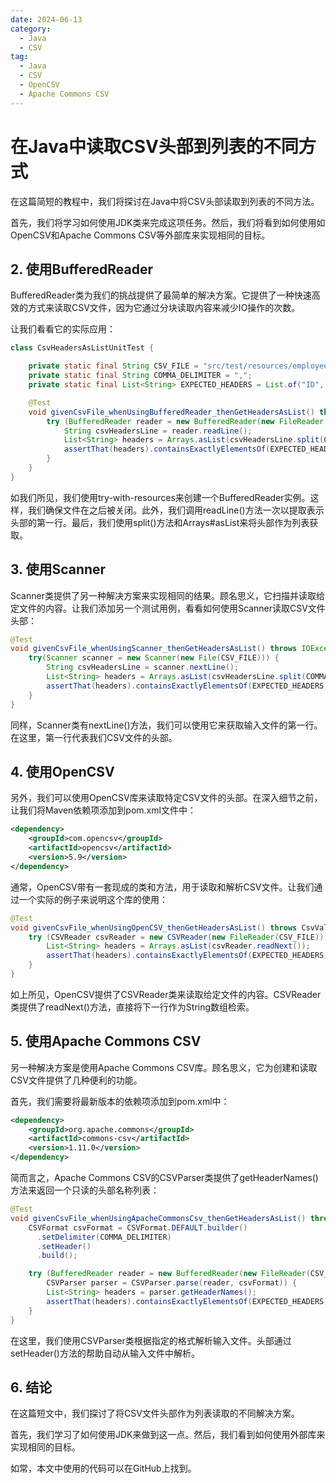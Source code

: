 ```yaml
---
date: 2024-06-13
category:
  - Java
  - CSV
tag:
  - Java
  - CSV
  - OpenCSV
  - Apache Commons CSV
---
```

# 在Java中读取CSV头部到列表的不同方式

在这篇简短的教程中，我们将探讨在Java中将CSV头部读取到列表的不同方法。

首先，我们将学习如何使用JDK类来完成这项任务。然后，我们将看到如何使用如OpenCSV和Apache Commons CSV等外部库来实现相同的目标。

## 2. 使用BufferedReader

BufferedReader类为我们的挑战提供了最简单的解决方案。它提供了一种快速高效的方式来读取CSV文件，因为它通过分块读取内容来减少IO操作的次数。

让我们看看它的实际应用：

```java
class CsvHeadersAsListUnitTest {

    private static final String CSV_FILE = "src/test/resources/employees.csv";
    private static final String COMMA_DELIMITER = ",";
    private static final List<String> EXPECTED_HEADERS = List.of("ID", "First name", "Last name", "Salary");

    @Test
    void givenCsvFile_whenUsingBufferedReader_thenGetHeadersAsList() throws IOException {
        try (BufferedReader reader = new BufferedReader(new FileReader(CSV_FILE))) {
            String csvHeadersLine = reader.readLine();
            List<String> headers = Arrays.asList(csvHeadersLine.split(COMMA_DELIMITER));
            assertThat(headers).containsExactlyElementsOf(EXPECTED_HEADERS);
        }
    }
}
```

如我们所见，我们使用try-with-resources来创建一个BufferedReader实例。这样，我们确保文件在之后被关闭。此外，我们调用readLine()方法一次以提取表示头部的第一行。最后，我们使用split()方法和Arrays#asList来将头部作为列表获取。

## 3. 使用Scanner

Scanner类提供了另一种解决方案来实现相同的结果。顾名思义，它扫描并读取给定文件的内容。让我们添加另一个测试用例，看看如何使用Scanner读取CSV文件头部：

```java
@Test
void givenCsvFile_whenUsingScanner_thenGetHeadersAsList() throws IOException {
    try(Scanner scanner = new Scanner(new File(CSV_FILE))) {
        String csvHeadersLine = scanner.nextLine();
        List<String> headers = Arrays.asList(csvHeadersLine.split(COMMA_DELIMITER));
        assertThat(headers).containsExactlyElementsOf(EXPECTED_HEADERS);
    }
}
```

同样，Scanner类有nextLine()方法，我们可以使用它来获取输入文件的第一行。在这里，第一行代表我们CSV文件的头部。

## 4. 使用OpenCSV

另外，我们可以使用OpenCSV库来读取特定CSV文件的头部。在深入细节之前，让我们将Maven依赖项添加到pom.xml文件中：

```xml
<dependency>
    <groupId>com.opencsv</groupId>
    <artifactId>opencsv</artifactId>
    <version>5.9</version>
</dependency>
```

通常，OpenCSV带有一套现成的类和方法，用于读取和解析CSV文件。让我们通过一个实际的例子来说明这个库的使用：

```java
@Test
void givenCsvFile_whenUsingOpenCSV_thenGetHeadersAsList() throws CsvValidationException, IOException {
    try (CSVReader csvReader = new CSVReader(new FileReader(CSV_FILE))) {
        List<String> headers = Arrays.asList(csvReader.readNext());
        assertThat(headers).containsExactlyElementsOf(EXPECTED_HEADERS);
    }
}
```

如上所见，OpenCSV提供了CSVReader类来读取给定文件的内容。CSVReader类提供了readNext()方法，直接将下一行作为String数组检索。

## 5. 使用Apache Commons CSV

另一种解决方案是使用Apache Commons CSV库。顾名思义，它为创建和读取CSV文件提供了几种便利的功能。

首先，我们需要将最新版本的依赖项添加到pom.xml中：

```xml
<dependency>
    <groupId>org.apache.commons</groupId>
    <artifactId>commons-csv</artifactId>
    <version>1.11.0</version>
</dependency>
```

简而言之，Apache Commons CSV的CSVParser类提供了getHeaderNames()方法来返回一个只读的头部名称列表：

```java
@Test
void givenCsvFile_whenUsingApacheCommonsCsv_thenGetHeadersAsList() throws IOException {
    CSVFormat csvFormat = CSVFormat.DEFAULT.builder()
      .setDelimiter(COMMA_DELIMITER)
      .setHeader()
      .build();

    try (BufferedReader reader = new BufferedReader(new FileReader(CSV_FILE));
        CSVParser parser = CSVParser.parse(reader, csvFormat)) {
        List<String> headers = parser.getHeaderNames();
        assertThat(headers).containsExactlyElementsOf(EXPECTED_HEADERS);
    }
}
```

在这里，我们使用CSVParser类根据指定的格式解析输入文件。头部通过setHeader()方法的帮助自动从输入文件中解析。

## 6. 结论

在这篇短文中，我们探讨了将CSV文件头部作为列表读取的不同解决方案。

首先，我们学习了如何使用JDK来做到这一点。然后，我们看到如何使用外部库来实现相同的目标。

如常，本文中使用的代码可以在GitHub上找到。